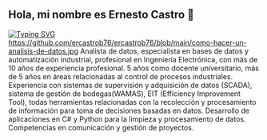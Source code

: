 ## Hola, mi nombre es Ernesto Castro 👋
[![Typing SVG](https://readme-typing-svg.demolab.com/?lines=Analista+de+datos;Automatizacion+Industrial;Ingeniero+Electronico)](https://git.io/typing-svg)
https://github.com/ercastrob76/ercastrob76/blob/main/como-hacer-un-analisis-de-datos.jpg
Analista de datos, especialista en bases de datos y automatización industrial, profesional en
Ingeniería Electrónica, con más de 10 años de experiencia profesional. 5 años como docente
universitario, más de 5 años en áreas relacionadas al control de procesos industriales.
Experiencia con sistemas de supervisión y adquisición de datos (SCADA), sistema de gestión
de bodegas(WAMAS), EIT (Efficiency Improvement Tool), todas herramientas relacionadas con
la recolección y procesamiento de información para toma de decisiones basadas en datos.
Desarrollo de aplicaciones en C# y Python para la limpieza y procesamiento de datos.
Competencias en comunicación y gestión de proyectos.
<!--
**ercastrob76/ercastrob76** is a ✨ _special_ ✨ repository because its `README.md` (this file) appears on your GitHub profile.

Here are some ideas to get you started:

🔭 Analista de datos
- 🌱 I’m currently learning ...
- 👯 I’m looking to collaborate on ...
- 🤔 I’m looking for help with ...
- 💬 Ask me about ...
- 📫 How to reach me: ...
- 😄 Pronouns: ...
- ⚡ Fun fact: ...
-->
